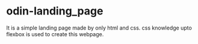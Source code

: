 # odin-landing_page

It is a simple landing page made by only html and css.
css knowledge upto flexbox is used to create this webpage.
